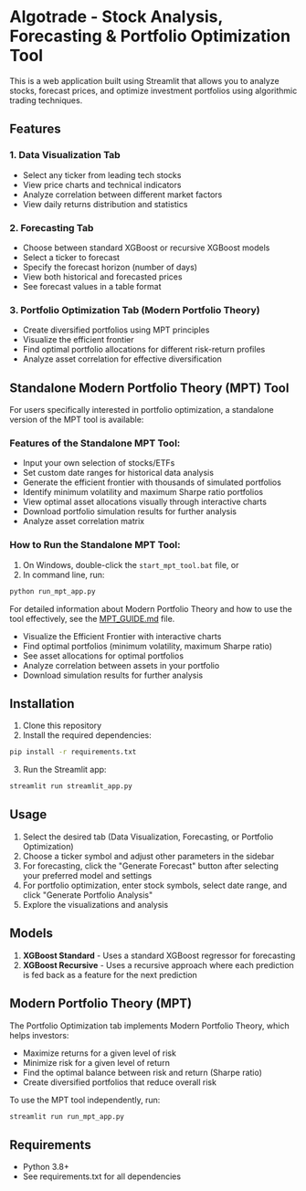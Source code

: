 # Algotrade - Stock Analysis, Forecasting & Portfolio Optimization Tool

This is a web application built using Streamlit that allows you to analyze stocks, forecast prices, and optimize investment portfolios using algorithmic trading techniques.

## Features

### 1. Data Visualization Tab
- Select any ticker from leading tech stocks
- View price charts and technical indicators
- Analyze correlation between different market factors
- View daily returns distribution and statistics

### 2. Forecasting Tab
- Choose between standard XGBoost or recursive XGBoost models
- Select a ticker to forecast
- Specify the forecast horizon (number of days)
- View both historical and forecasted prices
- See forecast values in a table format

### 3. Portfolio Optimization Tab (Modern Portfolio Theory)
- Create diversified portfolios using MPT principles
- Visualize the efficient frontier
- Find optimal portfolio allocations for different risk-return profiles
- Analyze asset correlation for effective diversification

## Standalone Modern Portfolio Theory (MPT) Tool

For users specifically interested in portfolio optimization, a standalone version of the MPT tool is available:

### Features of the Standalone MPT Tool:
- Input your own selection of stocks/ETFs
- Set custom date ranges for historical data analysis
- Generate the efficient frontier with thousands of simulated portfolios
- Identify minimum volatility and maximum Sharpe ratio portfolios
- View optimal asset allocations visually through interactive charts
- Download portfolio simulation results for further analysis
- Analyze asset correlation matrix

### How to Run the Standalone MPT Tool:
1. On Windows, double-click the `start_mpt_tool.bat` file, or
2. In command line, run:
```bash
python run_mpt_app.py
```

For detailed information about Modern Portfolio Theory and how to use the tool effectively, see the [MPT_GUIDE.md](MPT_GUIDE.md) file.
- Visualize the Efficient Frontier with interactive charts
- Find optimal portfolios (minimum volatility, maximum Sharpe ratio)
- See asset allocations for optimal portfolios
- Analyze correlation between assets in your portfolio
- Download simulation results for further analysis

## Installation

1. Clone this repository
2. Install the required dependencies:

```bash
pip install -r requirements.txt
```

3. Run the Streamlit app:

```bash
streamlit run streamlit_app.py
```

## Usage

1. Select the desired tab (Data Visualization, Forecasting, or Portfolio Optimization)
2. Choose a ticker symbol and adjust other parameters in the sidebar
3. For forecasting, click the "Generate Forecast" button after selecting your preferred model and settings
4. For portfolio optimization, enter stock symbols, select date range, and click "Generate Portfolio Analysis"
5. Explore the visualizations and analysis

## Models

1. **XGBoost Standard** - Uses a standard XGBoost regressor for forecasting
2. **XGBoost Recursive** - Uses a recursive approach where each prediction is fed back as a feature for the next prediction

## Modern Portfolio Theory (MPT)

The Portfolio Optimization tab implements Modern Portfolio Theory, which helps investors:

- Maximize returns for a given level of risk
- Minimize risk for a given level of return
- Find the optimal balance between risk and return (Sharpe ratio)
- Create diversified portfolios that reduce overall risk

To use the MPT tool independently, run:

```bash
streamlit run run_mpt_app.py
```

## Requirements

- Python 3.8+
- See requirements.txt for all dependencies

